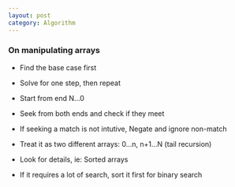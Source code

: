 ```yaml
---
layout: post
category: Algorithm
---
```


### On manipulating arrays

- Find the base case first

- Solve for one step, then repeat

- Start from end N...0

- Seek from both ends and check if they meet

- If seeking a match is not intutive, Negate and ignore non-match

- Treat it as two different arrays: 0...n, n+1...N (tail recursion)

- Look for details, ie: Sorted arrays

- If it requires a lot of search, sort it first for binary search